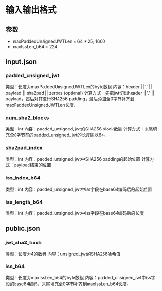 # 输入输出格式

## 参数
* maxPaddedUnsignedJWTLen = 64 * 25; 1600
* maxIssLen_b64 = 224



## input.json

### padded_unsigned_jwt
类型：长度为maxPaddedUnsignedJWTLen的byte数组
内容：header || '.' || payload || sha2pad || zeroes (optional)
计算方式：先把jwt切出header || '.' || payload，然后对其进行SHA256 padding，最后添加全0字节补齐到maxPaddedUnsignedJWTLen长度。

### num_sha2_blocks
类型：int
内容：padded_unsigned_jwt的SHA256 block数量
计算方式：末尾填充全0字节前的padded_unsigned_jwt的长度除以64。

### sha2pad_index
类型：int
内容：padded_unsigned_jwt中SHA256 padding的起始位置
计算方式：payload结束的位置

### iss_index_b64
类型：int
内容：padded_unsigned_jwt中iss字段在base64编码后的起始位置

### iss_length_b64
类型：int
内容：padded_unsigned_jwt中iss字段在base64编码后的长度

## public.json

### jwt_sha2_hash
类型：长度为4的数组
内容：unsigned_jwt的SHA256哈希值

### iss_b64
类型：长度为maxIssLen_b64的byte数组
内容：padded_unsigned_jwt中iss字段的base64编码，末尾填充全0字节补齐到maxIssLen_b64长度。